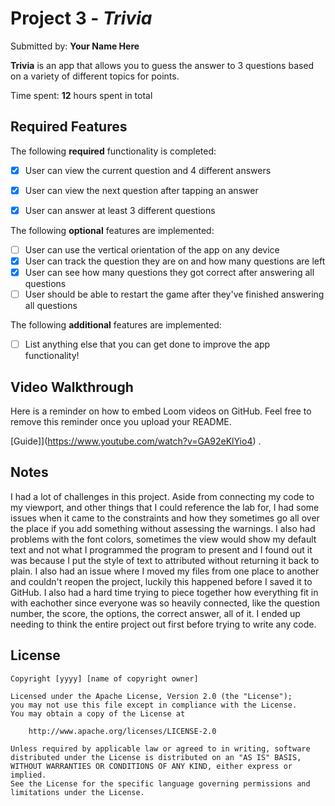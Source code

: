 # Project 3 - *Trivia*

Submitted by: **Your Name Here**

**Trivia** is an app that allows you to guess the answer to 3 questions based on a variety of different topics for points.

Time spent: **12** hours spent in total

## Required Features

The following **required** functionality is completed:

- [X] User can view the current question and 4 different answers
- [X] User can view the next question after tapping an answer
- [X] User can answer at least 3 different questions


The following **optional** features are implemented:

- [ ] User can use the vertical orientation of the app on any device
- [X] User can track the question they are on and how many questions are left
- [X] User can see how many questions they got correct after answering all questions
- [ ] User should be able to restart the game after they've finished answering all questions

The following **additional** features are implemented:

- [ ] List anything else that you can get done to improve the app functionality!

## Video Walkthrough

Here is a reminder on how to embed Loom videos on GitHub. Feel free to remove this reminder once you upload your README. 

[Guide]](https://www.youtube.com/watch?v=GA92eKlYio4) .

## Notes

I had a lot of challenges in this project. Aside from connecting my code to my viewport, and other things that I could reference the lab for, I had some issues when it came to the constraints and how they sometimes go all over the place if you add something without assessing the warnings. I also had problems with the font colors, sometimes the view would show my default text and not what I programmed the program to present and I found out it was because I put the style of text to attributed without returning it back to plain. I also had an issue where I moved my files from one place to another and couldn't reopen the project, luckily this happened before I saved it to GitHub. I also had a hard time trying to piece together how everything fit in with eachother since everyone was so heavily connected, like the question number, the score, the options, the correct answer, all of it. I ended up needing to think the entire project out first before trying to write any code. 
## License

    Copyright [yyyy] [name of copyright owner]

    Licensed under the Apache License, Version 2.0 (the "License");
    you may not use this file except in compliance with the License.
    You may obtain a copy of the License at

        http://www.apache.org/licenses/LICENSE-2.0

    Unless required by applicable law or agreed to in writing, software
    distributed under the License is distributed on an "AS IS" BASIS,
    WITHOUT WARRANTIES OR CONDITIONS OF ANY KIND, either express or implied.
    See the License for the specific language governing permissions and
    limitations under the License.
